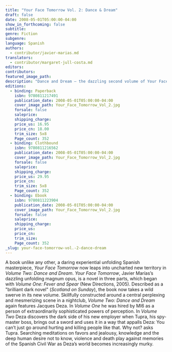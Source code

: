 ```yaml
---
title: "Your Face Tomorrow Vol. 2: Dance & Dream"
draft: false
date: 2008-05-01T05:00:00-04:00
show_in_forthcoming: false
subtitle:
genre: Fiction
subgenre:
language: Spanish
authors:
  - contributor/javier-marias.md
translators:
  - contributor/margaret-jull-costa.md
editors:
contributors:
featured_image_path:
description: "Dance and Dream – the dazzling second volume of Your Face Tomorrow, Javier Marías' unfolding literary spy novel in three parts – is now available in paperback. "
editions:
  - binding: Paperback
    isbn: 9780811217491
    publication_date: 2008-05-01T05:00:00-04:00
    cover_image_path: Your_Face_Tomorrow_Vol_2.jpg
    forsale: false
    saleprice:
    shipping_charge:
    price_us: 16.95
    price_cn: 18.00
    trim_size: 5x8
    Page_count: 352
  - binding: Clothbound
    isbn: 9780811216562
    publication_date: 2008-05-01T05:00:00-04:00
    cover_image_path: Your_Face_Tomorrow_Vol_2.jpg
    forsale: false
    saleprice:
    shipping_charge:
    price_us: 29.95
    price_cn:
    trim_size: 5x8
    Page_count: 352
  - binding: Ebook
    isbn: 9780811223904
    publication_date: 2008-05-01T05:00:00-04:00
    cover_image_path: Your_Face_Tomorrow_Vol_2.jpg
    forsale: false
    saleprice:
    shipping_charge:
    price_us:
    price_cn:
    trim_size:
    Page_count: 352
_slug: your-face-tomorrow-vol.-2-dance-dream
---
```


A book unlike any other, a daring experiential unfolding Spanish masterpiece, _Your Face Tomorrow_ now leaps into uncharted new territory in _Volume Two: Dance and Dream_. _Your Face Tomorrow_, Javier Marías’s dazzling unfolding magnum opus, is a novel in three parts, which began with _Volume One: Fever and Spear_ (New Directions, 2005). Described as a "brilliant dark novel" (_Scotland on Sunday_), the book now takes a wild swerve in its new volume. Skillfully constructed around a central perplexing and mesmerizing scene in a nightclub, _Volume Two: Dance and Dream_ again features Jacques Deza. In _Volume One_ he was hired by MI6 as a person of extraordinarily sophisticated powers of perception. In _Volume Two_ Deza discovers the dark side of his new employer when Tupra, his spy-master boss, brings out a sword and uses it in a way that appalls Deza: You can’t just go around hurting and killing people like that. Why not? asks Tupra. Searching meditations on favors and jealousy, knowledge and the deep human desire not to know, violence and death play against memories of the Spanish Civil War as Deza’s world becomes increasingly murky.

